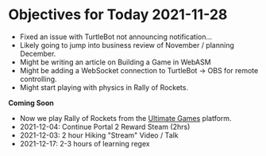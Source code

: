 # Objectives for Today 2021-11-28

- Fixed an issue with TurtleBot not announcing notification...
- Likely going to jump into business review of November / planning December.
- Might be writing an article on Building a Game in WebASM
- Might be adding a WebSocket connection to TurtleBot -> OBS for remote controlling.
- Might start playing with physics in Rally of Rockets.

**Coming Soon**

- Now we play Rally of Rockets from the [Ultimate Games](https://ultimate.games/) platform.
- 2021-12-04: Continue Portal 2 Reward Steam (2hrs)
- 2021-12-03: 2 hour Hiking "Stream" Video / Talk
- 2021-12-17: 2-3 hours of learning regex
